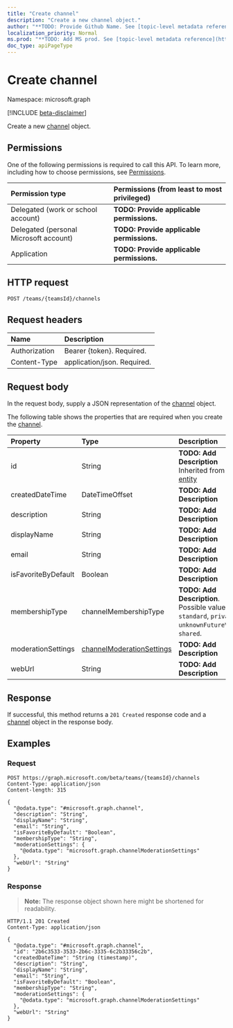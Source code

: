 ```yaml
---
title: "Create channel"
description: "Create a new channel object."
author: "**TODO: Provide Github Name. See [topic-level metadata reference](https://msgo.azurewebsites.net/add/document/guidelines/metadata.html#topic-level-metadata)**"
localization_priority: Normal
ms.prod: "**TODO: Add MS prod. See [topic-level metadata reference](https://msgo.azurewebsites.net/add/document/guidelines/metadata.html#topic-level-metadata)**"
doc_type: apiPageType
---
```


# Create channel
Namespace: microsoft.graph

[!INCLUDE [beta-disclaimer](../../includes/beta-disclaimer.md)]

Create a new [channel](../resources/channel.md) object.

## Permissions
One of the following permissions is required to call this API. To learn more, including how to choose permissions, see [Permissions](/graph/permissions-reference).

|Permission type|Permissions (from least to most privileged)|
|:---|:---|
|Delegated (work or school account)|**TODO: Provide applicable permissions.**|
|Delegated (personal Microsoft account)|**TODO: Provide applicable permissions.**|
|Application|**TODO: Provide applicable permissions.**|

## HTTP request

<!-- {
  "blockType": "ignored"
}
-->
``` http
POST /teams/{teamsId}/channels
```

## Request headers
|Name|Description|
|:---|:---|
|Authorization|Bearer {token}. Required.|
|Content-Type|application/json. Required.|

## Request body
In the request body, supply a JSON representation of the [channel](../resources/channel.md) object.

The following table shows the properties that are required when you create the [channel](../resources/channel.md).

|Property|Type|Description|
|:---|:---|:---|
|id|String|**TODO: Add Description** Inherited from [entity](../resources/entity.md)|
|createdDateTime|DateTimeOffset|**TODO: Add Description**|
|description|String|**TODO: Add Description**|
|displayName|String|**TODO: Add Description**|
|email|String|**TODO: Add Description**|
|isFavoriteByDefault|Boolean|**TODO: Add Description**|
|membershipType|channelMembershipType|**TODO: Add Description**. Possible values are: `standard`, `private`, `unknownFutureValue`, `shared`.|
|moderationSettings|[channelModerationSettings](../resources/channelmoderationsettings.md)|**TODO: Add Description**|
|webUrl|String|**TODO: Add Description**|



## Response

If successful, this method returns a `201 Created` response code and a [channel](../resources/channel.md) object in the response body.

## Examples

### Request
<!-- {
  "blockType": "request",
  "name": "create_channel_from_"
}
-->
``` http
POST https://graph.microsoft.com/beta/teams/{teamsId}/channels
Content-Type: application/json
Content-length: 315

{
  "@odata.type": "#microsoft.graph.channel",
  "description": "String",
  "displayName": "String",
  "email": "String",
  "isFavoriteByDefault": "Boolean",
  "membershipType": "String",
  "moderationSettings": {
    "@odata.type": "microsoft.graph.channelModerationSettings"
  },
  "webUrl": "String"
}
```


### Response
>**Note:** The response object shown here might be shortened for readability.
<!-- {
  "blockType": "response",
  "truncated": true,
  "@odata.type": "microsoft.graph.channel"
}
-->
``` http
HTTP/1.1 201 Created
Content-Type: application/json

{
  "@odata.type": "#microsoft.graph.channel",
  "id": "2b6c3533-3533-2b6c-3335-6c2b33356c2b",
  "createdDateTime": "String (timestamp)",
  "description": "String",
  "displayName": "String",
  "email": "String",
  "isFavoriteByDefault": "Boolean",
  "membershipType": "String",
  "moderationSettings": {
    "@odata.type": "microsoft.graph.channelModerationSettings"
  },
  "webUrl": "String"
}
```

